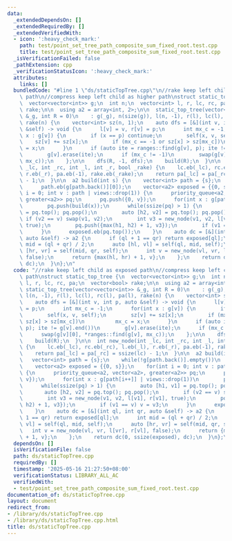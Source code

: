 ```yaml
---
data:
  _extendedDependsOn: []
  _extendedRequiredBy: []
  _extendedVerifiedWith:
  - icon: ':heavy_check_mark:'
    path: test/point_set_tree_path_composite_sum_fixed_root.test.cpp
    title: test/point_set_tree_path_composite_sum_fixed_root.test.cpp
  _isVerificationFailed: false
  _pathExtension: cpp
  _verificationStatusIcon: ':heavy_check_mark:'
  attributes:
    links: []
  bundledCode: "#line 1 \"ds/staticTopTree.cpp\"\n//rake keep left child as exposed\
    \ path\n//compress keep left child as higher path\nstruct static_top_tree {\n\
    \  vector<vector<int>> g;\n  int n;\n  vector<int> l, r, lc, rc, pa;\n  vector<bool>\
    \ rake;\n\n  using a2 = array<int, 2>;\n\n  static_top_tree(vector<vector<int>>\
    \ &_g, int R = 0)\n    : g(_g), n(size(g)), l(n, -1), r(l), lc(l), rc(l), pa(l),\
    \ rake(n) {\n    vector<int> sz(n, 1);\n    auto dfs = [&](int v, int p, auto\
    \ &self) -> void {\n      l[v] = v, r[v] = p;\n      int mx_c = -1;\n      for(int\
    \ x : g[v]) {\n        if (x == p) continue;\n        self(x, v, self);\n    \
    \    sz[v] += sz[x];\n        if (mx_c == -1 or sz[x] > sz[mx_c])\n          mx_c\
    \ = x;\n      }\n      if (auto ite = ranges::find(g[v], p); ite != g[v].end())\n\
    \        g[v].erase(ite);\n      if (mx_c != -1)\n        swap(g[v][0], *ranges::find(g[v],\
    \ mx_c));\n    };\n\n    dfs(R, -1, dfs);\n    build(R);\n  }\n\n  int new_node(int\
    \ _lc, int _rc, int _l, int _r, bool _rake) {\n    lc.eb(_lc), rc.eb(_rc), l.eb(_l),\
    \ r.eb(_r), pa.eb(-1), rake.eb(_rake);\n    return pa[_lc] = pa[_rc] = ssize(lc)\
    \ - 1;\n  }\n\n  a2 build(int s) {\n    vector<int> path = {s};\n    while(!g[path.back()].empty())\n\
    \      path.eb(g[path.back()][0]);\n    vector<a2> exposed = {{0, s}};\n    for(int\
    \ i = 0; int v : path | views::drop(1)) {\n      priority_queue<a2, vector<a2>,\
    \ greater<a2>> pq;\n      pq.push({0, v});\n      for(int x : g[path[i++]] | views::drop(1))\n\
    \        pq.push(build(x));\n      while(ssize(pq) > 1) {\n        auto [h1, v1]\
    \ = pq.top(); pq.pop();\n        auto [h2, v2] = pq.top(); pq.pop();\n       \
    \ if (v2 == v) swap(v1, v2);\n        int v3 = new_node(v1, v2, l[v1], r[v1],\
    \ true);\n        pq.push({max(h1, h2) + 1, v3});\n        if (v1 == v) v = v3;\n\
    \      }\n      exposed.eb(pq.top());\n    }\n    auto dc = [&](int ql, int qr,\
    \ auto &self) -> a2 {\n      if (ql + 1 == qr) return exposed[ql];\n      int\
    \ mid = (ql + qr) / 2;\n      auto [hl, vl] = self(ql, mid, self);\n      auto\
    \ [hr, vr] = self(mid, qr, self);\n      int v = new_node(vl, vr, l[vr], r[vl],\
    \ false);\n      return {max(hl, hr) + 1, v};\n    };\n    return dc(0, ssize(exposed),\
    \ dc);\n  }\n};\n"
  code: "//rake keep left child as exposed path\n//compress keep left child as higher\
    \ path\nstruct static_top_tree {\n  vector<vector<int>> g;\n  int n;\n  vector<int>\
    \ l, r, lc, rc, pa;\n  vector<bool> rake;\n\n  using a2 = array<int, 2>;\n\n \
    \ static_top_tree(vector<vector<int>> &_g, int R = 0)\n    : g(_g), n(size(g)),\
    \ l(n, -1), r(l), lc(l), rc(l), pa(l), rake(n) {\n    vector<int> sz(n, 1);\n\
    \    auto dfs = [&](int v, int p, auto &self) -> void {\n      l[v] = v, r[v]\
    \ = p;\n      int mx_c = -1;\n      for(int x : g[v]) {\n        if (x == p) continue;\n\
    \        self(x, v, self);\n        sz[v] += sz[x];\n        if (mx_c == -1 or\
    \ sz[x] > sz[mx_c])\n          mx_c = x;\n      }\n      if (auto ite = ranges::find(g[v],\
    \ p); ite != g[v].end())\n        g[v].erase(ite);\n      if (mx_c != -1)\n  \
    \      swap(g[v][0], *ranges::find(g[v], mx_c));\n    };\n\n    dfs(R, -1, dfs);\n\
    \    build(R);\n  }\n\n  int new_node(int _lc, int _rc, int _l, int _r, bool _rake)\
    \ {\n    lc.eb(_lc), rc.eb(_rc), l.eb(_l), r.eb(_r), pa.eb(-1), rake.eb(_rake);\n\
    \    return pa[_lc] = pa[_rc] = ssize(lc) - 1;\n  }\n\n  a2 build(int s) {\n \
    \   vector<int> path = {s};\n    while(!g[path.back()].empty())\n      path.eb(g[path.back()][0]);\n\
    \    vector<a2> exposed = {{0, s}};\n    for(int i = 0; int v : path | views::drop(1))\
    \ {\n      priority_queue<a2, vector<a2>, greater<a2>> pq;\n      pq.push({0,\
    \ v});\n      for(int x : g[path[i++]] | views::drop(1))\n        pq.push(build(x));\n\
    \      while(ssize(pq) > 1) {\n        auto [h1, v1] = pq.top(); pq.pop();\n \
    \       auto [h2, v2] = pq.top(); pq.pop();\n        if (v2 == v) swap(v1, v2);\n\
    \        int v3 = new_node(v1, v2, l[v1], r[v1], true);\n        pq.push({max(h1,\
    \ h2) + 1, v3});\n        if (v1 == v) v = v3;\n      }\n      exposed.eb(pq.top());\n\
    \    }\n    auto dc = [&](int ql, int qr, auto &self) -> a2 {\n      if (ql +\
    \ 1 == qr) return exposed[ql];\n      int mid = (ql + qr) / 2;\n      auto [hl,\
    \ vl] = self(ql, mid, self);\n      auto [hr, vr] = self(mid, qr, self);\n   \
    \   int v = new_node(vl, vr, l[vr], r[vl], false);\n      return {max(hl, hr)\
    \ + 1, v};\n    };\n    return dc(0, ssize(exposed), dc);\n  }\n};\n"
  dependsOn: []
  isVerificationFile: false
  path: ds/staticTopTree.cpp
  requiredBy: []
  timestamp: '2025-05-16 21:27:50+08:00'
  verificationStatus: LIBRARY_ALL_AC
  verifiedWith:
  - test/point_set_tree_path_composite_sum_fixed_root.test.cpp
documentation_of: ds/staticTopTree.cpp
layout: document
redirect_from:
- /library/ds/staticTopTree.cpp
- /library/ds/staticTopTree.cpp.html
title: ds/staticTopTree.cpp
---
```

